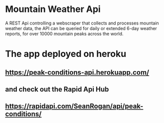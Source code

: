 # Mountain Weather Api
A REST Api controlling a webscraper that collects and processes mountain weather data, 
the API can be queried for daily or extended 6-day weather reports, for over 10000 mountain peaks across the world.

# The app deployed on heroku
## https://peak-conditions-api.herokuapp.com/

## and check out the Rapid Api Hub
## https://rapidapi.com/SeanRogan/api/peak-conditions/
